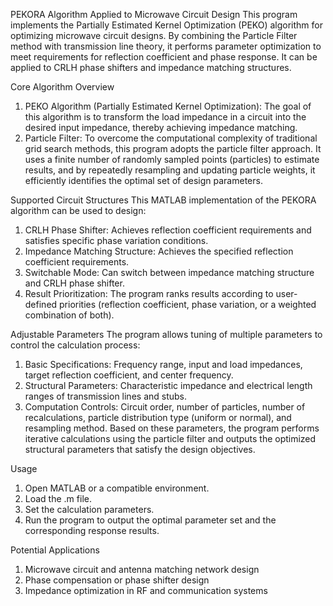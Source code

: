PEKORA Algorithm Applied to Microwave Circuit Design
This program implements the Partially Estimated Kernel Optimization (PEKO) algorithm for optimizing microwave circuit designs. By combining the Particle Filter method with transmission line theory, it performs parameter optimization to meet requirements for reflection coefficient and phase response. It can be applied to CRLH phase shifters and impedance matching structures.

Core Algorithm Overview
1. PEKO Algorithm (Partially Estimated Kernel Optimization):
The goal of this algorithm is to transform the load impedance in a circuit into the desired input impedance, thereby achieving impedance matching.
2. Particle Filter:
To overcome the computational complexity of traditional grid search methods, this program adopts the particle filter approach. It uses a finite number of randomly sampled points (particles) to estimate results, and by repeatedly resampling and updating particle weights, it efficiently identifies the optimal set of design parameters.

Supported Circuit Structures
This MATLAB implementation of the PEKORA algorithm can be used to design:
1. CRLH Phase Shifter: Achieves reflection coefficient requirements and satisfies specific phase variation conditions.
2. Impedance Matching Structure: Achieves the specified reflection coefficient requirements.
3. Switchable Mode: Can switch between impedance matching structure and CRLH phase shifter.
4. Result Prioritization: The program ranks results according to user-defined priorities (reflection coefficient, phase variation, or a weighted combination of both).

Adjustable Parameters
The program allows tuning of multiple parameters to control the calculation process:
1. Basic Specifications: Frequency range, input and load impedances, target reflection coefficient, and center frequency.
2. Structural Parameters: Characteristic impedance and electrical length ranges of transmission lines and stubs.
3. Computation Controls: Circuit order, number of particles, number of recalculations, particle distribution type (uniform or normal), and resampling method.
Based on these parameters, the program performs iterative calculations using the particle filter and outputs the optimized structural parameters that satisfy the design objectives.

Usage
1. Open MATLAB or a compatible environment.
2. Load the .m file.
3. Set the calculation parameters.
4. Run the program to output the optimal parameter set and the corresponding response results.

Potential Applications
1. Microwave circuit and antenna matching network design
2. Phase compensation or phase shifter design
3. Impedance optimization in RF and communication systems
